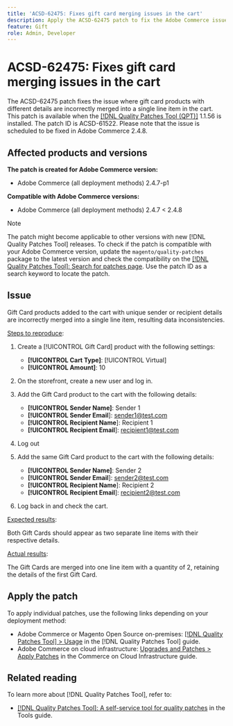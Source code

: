 ```yaml
---
title: 'ACSD-62475: Fixes gift card merging issues in the cart'
description: Apply the ACSD-62475 patch to fix the Adobe Commerce issue where gift card products with different details are incorrectly merged into a single line item in the cart. 
feature: Gift
role: Admin, Developer
---
```

# ACSD-62475: Fixes gift card merging issues in the cart

The ACSD-62475 patch fixes the issue where gift card products with different details are incorrectly merged into a single line item in the cart. This patch is available when the [[!DNL Quality Patches Tool (QPT)]](/help/tools/quality-patches-tool/quality-patches-tool-to-self-serve-quality-patches.md) 1.1.56 is installed. The patch ID is ACSD-61522. Please note that the issue is scheduled to be fixed in Adobe Commerce 2.4.8.

## Affected products and versions

**The patch is created for Adobe Commerce version:**

* Adobe Commerce (all deployment methods) 2.4.7-p1

**Compatible with Adobe Commerce versions:**

* Adobe Commerce (all deployment methods) 2.4.7 < 2.4.8

>[!NOTE]
>
>The patch might become applicable to other versions with new [!DNL Quality Patches Tool] releases. To check if the patch is compatible with your Adobe Commerce version, update the `magento/quality-patches` package to the latest version and check the compatibility on the [[!DNL Quality Patches Tool]: Search for patches page](https://experienceleague.adobe.com/tools/commerce-quality-patches/index.html). Use the patch ID as a search keyword to locate the patch.

## Issue

Gift Card products added to the cart with unique sender or recipient details are incorrectly merged into a single line item, resulting data inconsistencies.

<u>Steps to reproduce</u>:

1. Create a [!UICONTROL Gift Card] product with the following settings:
    * **[!UICONTROL Cart Type]**: [!UICONTROL Virtual]
    * **[!UICONTROL Amount]**: 10

1. On the storefront, create a new user and log in.

1. Add the Gift Card product to the cart with the following details:
   * **[!UICONTROL Sender Name]**: Sender 1
   * **[!UICONTROL Sender Email**]: sender1@test.com
   * **[!UICONTROL Recipient Name**]: Recipient 1
   * **[!UICONTROL Recipient Email**]: recipient1@test.com


1. Log out

1. Add the same Gift Card product to the cart with the following details:
   * **[!UICONTROL Sender Name]**: Sender 2
   * **[!UICONTROL Sender Email**]: sender2@test.com
   * **[!UICONTROL Recipient Name**]: Recipient 2
   * **[!UICONTROL Recipient Email**]: recipient2@test.com

1. Log back in and check the cart.

<u>Expected results</u>:

Both Gift Cards should appear as two separate line items with their respective details.

<u>Actual results</u>:

The Gift Cards are merged into one line item with a quantity of 2, retaining the details of the first Gift Card.

## Apply the patch

To apply individual patches, use the following links depending on your deployment method:

* Adobe Commerce or Magento Open Source on-premises: [[!DNL Quality Patches Tool] > Usage](/help/tools/quality-patches-tool/usage.md) in the [!DNL Quality Patches Tool] guide.
* Adobe Commerce on cloud infrastructure: [Upgrades and Patches > Apply Patches](https://experienceleague.adobe.com/docs/commerce-cloud-service/user-guide/develop/upgrade/apply-patches.html) in the Commerce on Cloud Infrastructure guide.

## Related reading

To learn more about [!DNL Quality Patches Tool], refer to:

* [[!DNL Quality Patches Tool]: A self-service tool for quality patches](/help/tools/quality-patches-tool/quality-patches-tool-to-self-serve-quality-patches.md) in the Tools guide.
